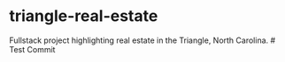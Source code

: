 # triangle-real-estate
Fullstack project highlighting real estate in the Triangle, North Carolina. 
#   T e s t   C o m m i t  
 